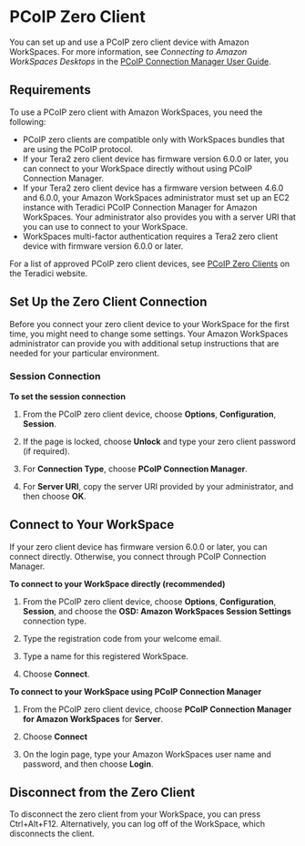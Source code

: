 # PCoIP Zero Client<a name="amazon-workspaces-pcoip-zero-client"></a>

You can set up and use a PCoIP zero client device with Amazon WorkSpaces\. For more information, see *Connecting to Amazon WorkSpaces Desktops* in the [PCoIP Connection Manager User Guide](https://www.teradici.com/web-help/Connecting_ZC_AWS_HTML5/TER1408002_Connecting_ZC_AWS.htm)\.

## Requirements<a name="zero_client_reqs"></a>

To use a PCoIP zero client with Amazon WorkSpaces, you need the following:
+ PCoIP zero clients are compatible only with WorkSpaces bundles that are using the PCoIP protocol\.
+ If your Tera2 zero client device has firmware version 6\.0\.0 or later, you can connect to your WorkSpace directly without using PCoIP Connection Manager\.
+ If your Tera2 zero client device has a firmware version between 4\.6\.0 and 6\.0\.0, your Amazon WorkSpaces administrator must set up an EC2 instance with Teradici PCoIP Connection Manager for Amazon WorkSpaces\. Your administrator also provides you with a server URI that you can use to connect to your WorkSpace\.
+ WorkSpaces multi\-factor authentication requires a Tera2 zero client device with firmware version 6\.0\.0 or later\.

For a list of approved PCoIP zero client devices, see [PCoIP Zero Clients](https://www.teradici.com/resource-center/product-service-finder/pcoip-zero-clients) on the Teradici website\.

## Set Up the Zero Client Connection<a name="zero_client_setup"></a>

Before you connect your zero client device to your WorkSpace for the first time, you might need to change some settings\. Your Amazon WorkSpaces administrator can provide you with additional setup instructions that are needed for your particular environment\.

### Session Connection<a name="connection_type"></a>

**To set the session connection**

1. From the PCoIP zero client device, choose **Options**, **Configuration**, **Session**\.

1. If the page is locked, choose **Unlock** and type your zero client password \(if required\)\.

1. For **Connection Type**, choose **PCoIP Connection Manager**\.

1. For **Server URI**, copy the server URI provided by your administrator, and then choose **OK**\.

## Connect to Your WorkSpace<a name="zero_client_connect"></a>

If your zero client device has firmware version 6\.0\.0 or later, you can connect directly\. Otherwise, you connect through PCoIP Connection Manager\.

**To connect to your WorkSpace directly \(recommended\)**

1. From the PCoIP zero client device, choose **Options**, **Configuration**, **Session**, and choose the **OSD: Amazon WorkSpaces Session Settings** connection type\.

1. Type the registration code from your welcome email\.

1. Type a name for this registered WorkSpace\.

1. Choose **Connect**\.

**To connect to your WorkSpace using PCoIP Connection Manager**

1. From the PCoIP zero client device, choose **PCoIP Connection Manager for Amazon WorkSpaces** for **Server**\.

1. Choose **Connect**

1. On the login page, type your Amazon WorkSpaces user name and password, and then choose **Login**\.

## Disconnect from the Zero Client<a name="zero_client_disconnect"></a>

To disconnect the zero client from your WorkSpace, you can press Ctrl\+Alt\+F12\. Alternatively, you can log off of the WorkSpace, which disconnects the client\.